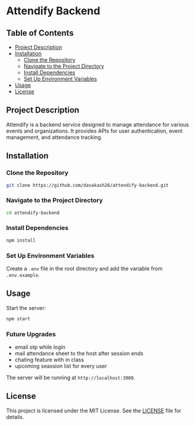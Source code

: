 ﻿# Attendify Backend

## Table of Contents

- [Project Description](#project-description)
- [Installation](#installation)
  - [Clone the Repository](#clone-the-repository)
  - [Navigate to the Project Directory](#navigate-to-the-project-directory)
  - [Install Dependencies](#install-dependencies)
  - [Set Up Environment Variables](#set-up-environment-variables)
- [Usage](#usage)
- [License](#license)

## Project Description

Attendify is a backend service designed to manage attendance for various events and organizations. It provides APIs for user authentication, event management, and attendance tracking.

## Installation

### Clone the Repository

```sh
git clone https://github.com/dasakash26/attendify-backend.git
```

### Navigate to the Project Directory

```sh
cd attendify-backend
```

### Install Dependencies

```sh
npm install
```

### Set Up Environment Variables

Create a `.env` file in the root directory and add the variable from `.env.example`.

## Usage

Start the server:

```sh
npm start
```
### Future Upgrades  
- email otp while login
- mail attendance sheet to the host after session ends
- chating feature with in class
- upcoming seassion list for every user

The server will be running at `http://localhost:3000`.

## License

This project is licensed under the MIT License. See the [LICENSE](LICENSE) file for details.

